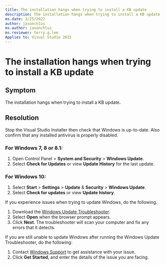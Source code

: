 ```yaml
---
title: The installation hangs when trying to install a KB update
description: The installation hangs when trying to install a KB update, you can resolve this by stopping Visual Studio Installer then check that Windows is up-to-date. Also confirm that any installed antivirus is properly disabled.
ms.date: 3/25/2022
author: jasonchlus
ms.author: jasonchlus
ms.reviewer: terry.g.lee
Applies to: Visual Studio 2015
---
```


# The installation hangs when trying to install a KB update

## Symptom
The installation hangs when trying to install a KB update.

## Resolution
Stop the Visual Studio Installer then check that Windows is up-to-date. Also confirm that any installed antivirus is properly disabled.

### For Windows 7, 8 or 8.1:

1. Open Control Panel > **System and Security** > **Windows Update**.
1. Select **Check for Updates** or view **Update History** for the last update.

### For Windows 10:

1. Select **Start** > **Settings** > **Update** & **Security** > **Windows Update**.
1. Select **Check for updates** or view **Update history**.

If you experience issues when trying to update Windows, do the following.

1. Download the [Windows Update Troubleshooter](https://support.microsoft.com/en-us/instantanswers/512a5183-ffab-40c5-8a68-021e32467565/windows-update-troubleshooter).
1. Select **Open** when the browser prompt appears.
1. Click **Next**. The troubleshooter will scan your computer and fix any errors that it detects.

If you are still unable to update Windows after running the Windows Update Troubleshooter, do the following:

1. Contact [Windows Support](https://support.microsoft.com/en-us/contactus/) to get assistance with your issue.
1. Click **Get Started**, and enter the details of the issue you are facing.
